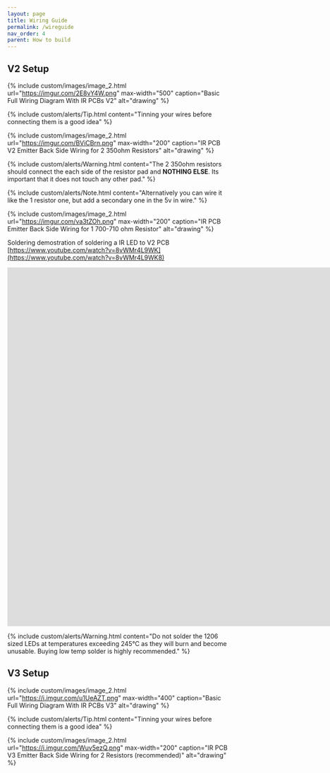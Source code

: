 ```yaml
---
layout: page
title: Wiring Guide
permalink: /wireguide
nav_order: 4
parent: How to build
---
```

## V2 Setup

{% include custom/images/image_2.html url="https://imgur.com/2E8vY4W.png" max-width="500" caption="Basic Full Wiring Diagram With IR PCBs V2" alt="drawing" %}
<br>

{% include custom/alerts/Tip.html content="Tinning your wires before connecting them is a good idea" %}


{% include custom/images/image_2.html url="https://imgur.com/BViCBrn.png" max-width="200" caption="IR PCB V2 Emitter Back Side Wiring for 2 350ohm Resistors" alt="drawing" %}
<br>

{% include custom/alerts/Warning.html content="The 2 350ohm resistors should connect the each side of the resistor pad and <b>NOTHING ELSE</b>. Its important that it does not touch any other pad." %}
<br>

{% include custom/alerts/Note.html content="Alternatively you can wire it like the 1 resistor one, but add a secondary one in the 5v in wire." %}
<br>

{% include custom/images/image_2.html url="https://imgur.com/va3tZOh.png" max-width="200" caption="IR PCB Emitter Back Side Wiring for 1 700-710 ohm Resistor" alt="drawing" %}
<br>

Soldering demostration of soldering a IR LED to V2 PCB [https://www.youtube.com/watch?v=8vWMr4L9WK](https://www.youtube.com/watch?v=8vWMr4L9WK8)

<iframe width="2034" height="814" src="https://www.youtube.com/embed/8vWMr4L9WK8" title="Soldering of an IR emitter for eyetrackVR" frameborder="0" allow="accelerometer; autoplay; clipboard-write; encrypted-media; gyroscope; picture-in-picture" allowfullscreen></iframe>

{% include custom/alerts/Warning.html content="Do not solder the 1206 sized LEDs at temperatures exceeding 245°C as they will burn and become unusable. Buying low temp solder is highly recommended." %}
<br>

## V3 Setup

{% include custom/images/image_2.html url="https://i.imgur.com/u1UeAZT.png" max-width="400" caption="Basic Full Wiring Diagram With IR PCBs V3" alt="drawing" %}
<br>

{% include custom/alerts/Tip.html content="Tinning your wires before connecting them is a good idea" %}
<br>

{% include custom/images/image_2.html url="https://i.imgur.com/Wuv5ezQ.png" max-width="200" caption="IR PCB V3 Emitter Back Side Wiring for 2 Resistors (recommended)" alt="drawing" %}
<br>


